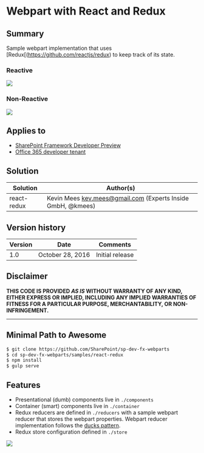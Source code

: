 # Webpart with React and Redux

## Summary
Sample webpart implementation that uses [Redux[(https://github.com/reactjs/redux) to keep track of its state.

### Reactive
![](https://i.gyazo.com/729c4addf6c992513f8eb91a3fa0e302.gif)

### Non-Reactive
![](https://i.gyazo.com/1981f22fa6a162931a29ce8dad9c2657.gif)

## Applies to

* [SharePoint Framework Developer Preview](http://dev.office.com/sharepoint/docs/spfx/sharepoint-framework-overview)
* [Office 365 developer tenant](http://dev.office.com/sharepoint/docs/spfx/set-up-your-developer-tenant)

## Solution

Solution|Author(s)
--------|---------
react-redux | Kevin Mees <kev.mees@gmail.com> (Experts Inside GmbH, @kmees)

## Version history

Version|Date|Comments
-------|----|--------
1.0|October 28, 2016|Initial release

## Disclaimer
**THIS CODE IS PROVIDED *AS IS* WITHOUT WARRANTY OF ANY KIND, EITHER EXPRESS OR IMPLIED, INCLUDING ANY IMPLIED WARRANTIES OF FITNESS FOR A PARTICULAR PURPOSE, MERCHANTABILITY, OR NON-INFRINGEMENT.**

---

## Minimal Path to Awesome

```sh
$ git clone https://github.com/SharePoint/sp-dev-fx-webparts
$ cd sp-dev-fx-webparts/samples/react-redux
$ npm install
$ gulp serve
```

## Features

* Presentational (dumb) components live in `./components`
* Container (smart) components live in `./container`
* Redux reducers are defined in `./reducers` with a sample webpart reducer that stores the webpart properties.
  Webpart reducer implementation follows the [ducks pattern](https://github.com/erikras/ducks-modular-redux).
* Redux store configuration defined in `./store`

<img src="https://telemetry.sharepointpnp.com/sp-dev-fx-webparts/samples/react-redux" />
